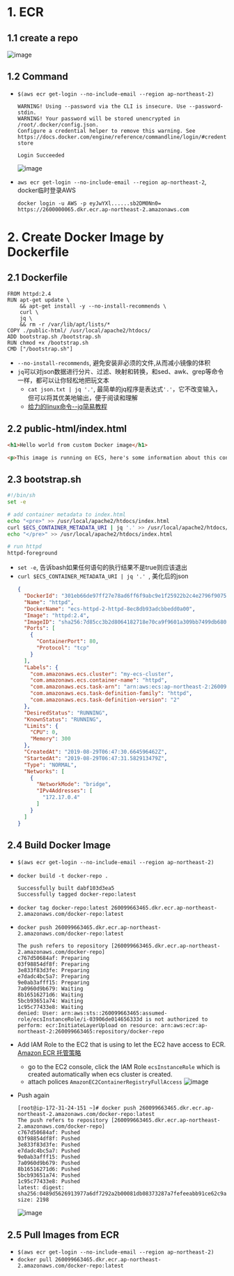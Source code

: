 







# 1. ECR
## 1.1 create a repo
![image](http://ws2.sinaimg.cn/large/006gDTsUgy1g6go5jpwp2j311y0cqjsv.jpg)

## 1.2 Command

- `$(aws ecr get-login --no-include-email --region ap-northeast-2)`
    ```
    WARNING! Using --password via the CLI is insecure. Use --password-stdin.
    WARNING! Your password will be stored unencrypted in /root/.docker/config.json.
    Configure a credential helper to remove this warning. See
    https://docs.docker.com/engine/reference/commandline/login/#credentials-store

    Login Succeeded
    ```
    ![image](http://ws3.sinaimg.cn/large/006gDTsUgy1g6gocpuqdkj30n10oomzn.jpg)

- `aws ecr get-login --no-include-email --region ap-northeast-2`, docker临时登录AWS
    ```
    docker login -u AWS -p eyJwYXl......sb2DM0Nn0= https://2600000065.dkr.ecr.ap-northeast-2.amazonaws.com
    ```





# 2. Create Docker Image by Dockerfile
## 2.1 Dockerfile
```
FROM httpd:2.4
RUN apt-get update \
    && apt-get install -y --no-install-recommends \
    curl \
    jq \
    && rm -r /var/lib/apt/lists/*
COPY ./public-html/ /usr/local/apache2/htdocs/
ADD bootstrap.sh /bootstrap.sh
RUN chmod +x /bootstrap.sh
CMD ["/bootstrap.sh"]
```
- `--no-install-recommends`, 避免安装非必须的文件,从而减小镜像的体积
- `jq`可以对json数据进行分片、过滤、映射和转换，和sed、awk、grep等命令一样，都可以让你轻松地把玩文本
  - `cat json.txt | jq '.'`, 最简单的jq程序是表达式`'.'`，它不改变输入，但可以将其优美地输出，便于阅读和理解
  - [给力的linux命令--jq简易教程](https://www.jianshu.com/p/6de3cfdbdb0e)

## 2.2 public-html/index.html
```html
<h1>Hello world from custom Docker image</h1>

<p>This image is running on ECS, here's some information about this container and task:</p>
```
## 2.3 bootstrap.sh
```sh
#!/bin/sh
set -e

# add container metadata to index.html
echo "<pre>" >> /usr/local/apache2/htdocs/index.html
curl $ECS_CONTAINER_METADATA_URI | jq '.' >> /usr/local/apache2/htdocs/index.html
echo "</pre>" >> /usr/local/apache2/htdocs/index.html

# run httpd
httpd-foreground
```

- `set -e`, 告诉bash如果任何语句的执行结果不是true则应该退出
- `curl $ECS_CONTAINER_METADATA_URI | jq '.' `, 美化后的json
    ```json
    {
      "DockerId": "301eb66de97ff27e78ad6ff6f9abc9e1f25922b2c4e2796f907563f285a233cc",
      "Name": "httpd",
      "DockerName": "ecs-httpd-2-httpd-8ec8db93adcbbedd0a00",
      "Image": "httpd:2.4",
      "ImageID": "sha256:7d85cc3b2d8064182718e70ca9f9601a309bb7499db680e15c3231a0b350a42e",
      "Ports": [
        {
          "ContainerPort": 80,
          "Protocol": "tcp"
        }
      ],
      "Labels": {
        "com.amazonaws.ecs.cluster": "my-ecs-cluster",
        "com.amazonaws.ecs.container-name": "httpd",
        "com.amazonaws.ecs.task-arn": "arn:aws:ecs:ap-northeast-2:260099663465:task/7a9a373b-723d-4c8f-9ae7-9df62e320b40",
        "com.amazonaws.ecs.task-definition-family": "httpd",
        "com.amazonaws.ecs.task-definition-version": "2"
      },
      "DesiredStatus": "RUNNING",
      "KnownStatus": "RUNNING",
      "Limits": {
        "CPU": 0,
        "Memory": 300
      },
      "CreatedAt": "2019-08-29T06:47:30.664596462Z",
      "StartedAt": "2019-08-29T06:47:31.582913479Z",
      "Type": "NORMAL",
      "Networks": [
        {
          "NetworkMode": "bridge",
          "IPv4Addresses": [
            "172.17.0.4"
          ]
        }
      ]
    }
    ```

## 2.4 Build Docker Image
- `$(aws ecr get-login --no-include-email --region ap-northeast-2)`
- `docker build -t docker-repo .`
    ```
    Successfully built dabf103d3ea5
    Successfully tagged docker-repo:latest
    ```
- `docker tag docker-repo:latest 260099663465.dkr.ecr.ap-northeast-2.amazonaws.com/docker-repo:latest`
- `docker push 260099663465.dkr.ecr.ap-northeast-2.amazonaws.com/docker-repo:latest`
    ```
    The push refers to repository [260099663465.dkr.ecr.ap-northeast-2.amazonaws.com/docker-repo]
    c767d50684af: Preparing 
    03f98854df8f: Preparing 
    3e833f83d3fe: Preparing 
    e7dadc4bc5a7: Preparing 
    9e0ab3afff15: Preparing 
    7a0960d9b679: Waiting 
    8b16516271d6: Waiting 
    5bcb93651a74: Waiting 
    1c95c77433e8: Waiting 
    denied: User: arn:aws:sts::260099663465:assumed-role/ecsInstanceRole/i-03906de014656333d is not authorized to perform: ecr:InitiateLayerUpload on resource: arn:aws:ecr:ap-northeast-2:260099663465:repository/docker-repo
    ```
- Add IAM Role to the EC2 that is using to let the EC2 have access to ECR. [Amazon ECR 托管策略](https://docs.aws.amazon.com/zh_cn/AmazonECR/latest/userguide/ecr_managed_policies.html)
    - go to the EC2 console, click the IAM Role `ecsInstanceRole` which is created automatically when ecs cluster is created.
    - attach polices `AmazonEC2ContainerRegistryFullAccess`
    ![image](http://wx4.sinaimg.cn/large/006gDTsUgy1g6goybagadj30ta0fe0u5.jpg)
    
- Push again
    ```
    [root@ip-172-31-24-151 ~]# docker push 260099663465.dkr.ecr.ap-northeast-2.amazonaws.com/docker-repo:latest
    The push refers to repository [260099663465.dkr.ecr.ap-northeast-2.amazonaws.com/docker-repo]
    c767d50684af: Pushed 
    03f98854df8f: Pushed 
    3e833f83d3fe: Pushed 
    e7dadc4bc5a7: Pushed 
    9e0ab3afff15: Pushed 
    7a0960d9b679: Pushed 
    8b16516271d6: Pushed 
    5bcb93651a74: Pushed 
    1c95c77433e8: Pushed 
    latest: digest: sha256:0489d5626913977a6df7292a2b00081db08373287a7fefeeabb91ce62c9a6875 size: 2198
    ```
    ![image](http://wx3.sinaimg.cn/large/006gDTsUgy1g6gozg31kxj311y0c03zo.jpg)


## 2.5 Pull Images from ECR
- `$(aws ecr get-login --no-include-email --region ap-northeast-2)`
- `docker pull 260099663465.dkr.ecr.ap-northeast-2.amazonaws.com/docker-repo:latest`



























